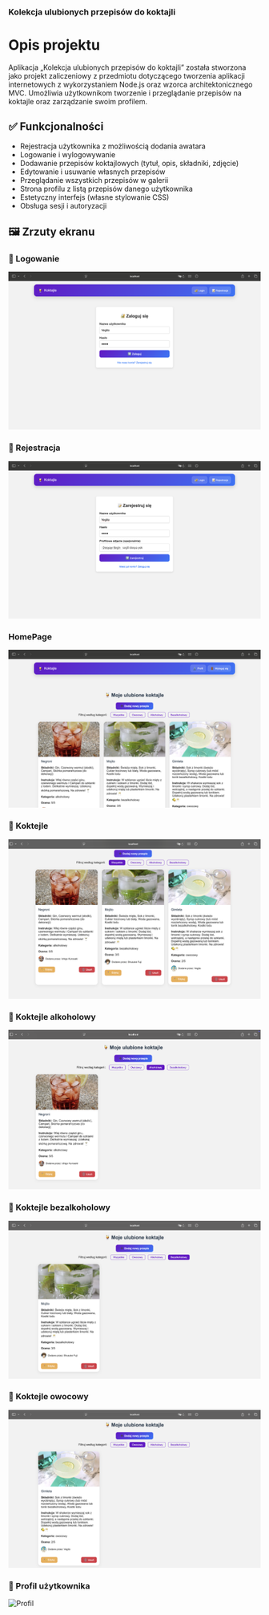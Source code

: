 ###  Kolekcja ulubionych przepisów do koktajli

#  Opis projektu

Aplikacja „Kolekcja ulubionych przepisów do koktajli” została stworzona jako projekt zaliczeniowy z przedmiotu dotyczącego tworzenia aplikacji internetowych z wykorzystaniem Node.js oraz wzorca architektonicznego MVC. Umożliwia użytkownikom tworzenie i przeglądanie przepisów na koktajle oraz zarządzanie swoim profilem.

## ✅ Funkcjonalności

- Rejestracja użytkownika z możliwością dodania awatara
- Logowanie i wylogowywanie
- Dodawanie przepisów koktajlowych (tytuł, opis, składniki, zdjęcie)
- Edytowanie i usuwanie własnych przepisów
- Przeglądanie wszystkich przepisów w galerii
- Strona profilu z listą przepisów danego użytkownika
- Estetyczny interfejs (własne stylowanie CSS)
- Obsługa sesji i autoryzacji

## 🖼️ Zrzuty ekranu

### 🔐 Logowanie
![Logowanie](./public/screens/login.png)

### 📝 Rejestracja
![Rejestracja](./public/screens/register.png)

###  HomePage
![Home_page](./public/screens/homepage1.png)

### 🍹 Koktejle
![koktejle](./public/screens/homepage.png)

### 🍹 Koktejle alkoholowy
![koktejle](./public/screens/alko.png)

### 🍹 Koktejle bezalkoholowy
![koktejle](./public/screens/bezalko.png)

### 🍹 Koktejle owocowy
![koktejle](./public/screens/owoc.png)

### 👤 Profil użytkownika
![Profil](./public/screens/profile_1.png)

